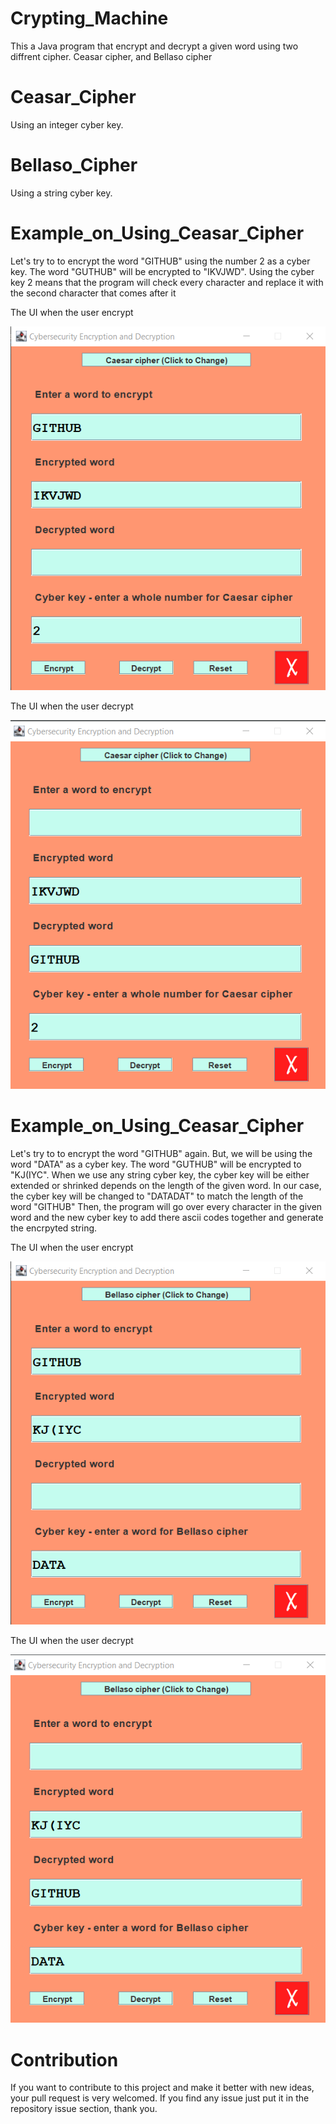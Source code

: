 # Crypting_Machine
This a Java program that encrypt and decrypt a given word using two diffrent cipher. Ceasar cipher, and Bellaso cipher

# Ceasar_Cipher
Using an integer cyber key. 

# Bellaso_Cipher
Using a string cyber key. 

# Example_on_Using_Ceasar_Cipher
Let's try to to encrypt the word "GITHUB" using the number 2 as a cyber key.
The word "GUTHUB" will be encrypted to "IKVJWD". Using the cyber key 2 means that the program will check every character and replace it with the second character that comes after it  

The UI when the user encrypt

![](https://github.com/asemshaath/Crypting_Machine/blob/main/Screenshots/Encrypting%20Ceasar.png)


The UI when the user decrypt

![](https://github.com/asemshaath/Crypting_Machine/blob/main/Screenshots/Decrypting%20Ceasar.png)

# Example_on_Using_Ceasar_Cipher
Let's try to to encrypt the word "GITHUB" again. But, we will be using the word "DATA" as a cyber key.
The word "GUTHUB" will be encrypted to "KJ(IYC".
When we use any string cyber key, the cyber key will be either extended or shrinked depends on the length of the given word. In our case, the cyber key will be changed to "DATADAT" to match the length of the word "GITHUB" Then, the program will go over every character in the given word and the new cyber key to add there ascii codes together and generate the encrpyted string.  

The UI when the user encrypt

![](https://github.com/asemshaath/Crypting_Machine/blob/main/Screenshots/Encrypting%20Bellaso.png)


The UI when the user decrypt

![](https://github.com/asemshaath/Crypting_Machine/blob/main/Screenshots/Decrypting%20Bellaso.png)

# Contribution
If you want to contribute to this project and make it better with new ideas, your pull request is very welcomed. If you find any issue just put it in the repository issue section, thank you.
